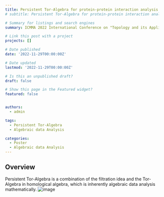 ```yaml
---
title: Persistent Tor-Algebra for protein-protein interaction analysis
# subtitle: Persistent Tor-Algebra for protein-protein interaction analysis

# Summary for listings and search engines
summary: ICMMA 2022 International Conference on "Topology and its Applications to Engineering and Life Science", Poster

# Link this post with a project
projects: []

# Date published
date: '2022-11-29T00:00:00Z'

# Date updated
lastmod: '2022-11-29T00:00:00Z'

# Is this an unpublished draft?
draft: false

# Show this page in the Featured widget?
featured: false


authors:
  - admin

tags:
  - Persistent Tor-Algebra
  - Algebraic data Analysis

categories:
  - Poster
  - Algebraic data Analysis
---
```




## Overview
Persistent Tor-Algebra is a combination of the filtration idea and the Tor-Algebra in homological algebra, which is inherently algebraic data analysis mathematically.
 ![image](PTA_poster.png) 

